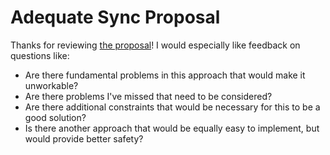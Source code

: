 # Adequate Sync Proposal

Thanks for reviewing [the proposal](PROPOSAL.md)! I would especially like feedback on questions like:

- Are there fundamental problems in this approach that would make it unworkable?
- Are there problems I've missed that need to be considered?
- Are there additional constraints that would be necessary for this to be a good solution?
- Is there another approach that would be equally easy to implement, but would provide better safety?
